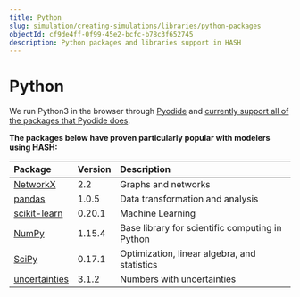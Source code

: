```yaml
---
title: Python
slug: simulation/creating-simulations/libraries/python-packages
objectId: cf9de4ff-0f99-45e2-bcfc-b78c3f652745
description: Python packages and libraries support in HASH
---
```


# Python

We run Python3 in the browser through [Pyodide](https://github.com/iodide-project/pyodide) and [currently support all of the packages that Pyodide does](https://github.com/iodide-project/pyodide/tree/master/packages).

**The packages below have proven particularly popular with modelers using HASH:**

<!-- prettier-ignore -->
| Package | Version | Description |
| :--- | :--- | :--- |
| [NetworkX](https://networkx.github.io/documentation/networkx-2.2/) | 2.2 | Graphs and networks |
| [pandas](https://pandas.pydata.org/pandas-docs/version/1.0.5/) | 1.0.5 | Data transformation and analysis |
| [scikit-learn](https://scikit-learn.org/0.20/) | 0.20.1 | Machine Learning |
| [NumPy](https://docs.scipy.org/doc/numpy-1.15.4/reference/) | 1.15.4 | Base library for scientific computing in Python |
| [SciPy](https://docs.scipy.org/doc/scipy-0.17.1/reference/) | 0.17.1 | Optimization, linear algebra, and statistics |
| [uncertainties](https://pythonhosted.org/uncertainties/index.html) | 3.1.2 | Numbers with uncertainties |
